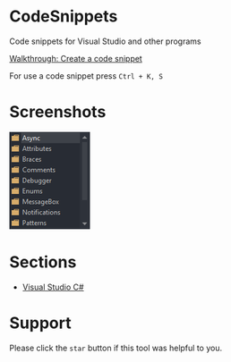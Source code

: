 # CodeSnippets
Code snippets for Visual Studio and other programs

[Walkthrough: Create a code snippet](https://docs.microsoft.com/en-US/visualstudio/ide/walkthrough-creating-a-code-snippet?view=vs-2019)

For use a code snippet press `Ctrl + K, S`

# Screenshots
![](Assets/PopupMenu.png?raw=true)

# Sections
- [Visual Studio C#](Visual%20Studio%20C%23/README.md)

# Support
Please click the `star` button if this tool was helpful to you.
